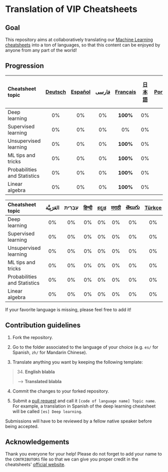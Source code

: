 # Translation of VIP Cheatsheets
## Goal
This repository aims at collaboratively translating our [Machine Learning cheatsheets](https://github.com/afshinea/stanford-cs-229-machine-learning) into a ton of languages, so that this content can be enjoyed by anyone from any part of the world!

## Progression
|Cheatsheet topic|[Deutsch](https://github.com/shervinea/cheatsheet-translation/tree/master/de)|[Español](https://github.com/shervinea/cheatsheet-translation/tree/master/es)|[فارسی](https://github.com/shervinea/cheatsheet-translation/tree/master/fa)|[Français](https://github.com/shervinea/cheatsheet-translation/tree/master/fr)|[日本語](https://github.com/shervinea/cheatsheet-translation/tree/master/ja)|[Português](https://github.com/shervinea/cheatsheet-translation/tree/master/pt)|[简体中文](https://github.com/shervinea/cheatsheet-translation/tree/master/zh)|
|:---|:---:|:---:|:---:|:---:|:---:|:---:|:---:|
|Deep learning|0%|0%|0%|**100%**|0%|0%|0%|
|Supervised learning|0%|0%|0%|0%|0%|0%|1%|
|Unsupervised learning|0%|0%|0%|**100%**|0%|0%|0%|
|ML tips and tricks|0%|0%|0%|**100%**|0%|0%|0%|
|Probabilities and Statistics|0%|0%|0%|**100%**|0%|0%|0%|
|Linear algebra|0%|0%|0%|**100%**|0%|0%|0%|

|Cheatsheet topic|العَرَبِيَّة|עִבְרִית|[हिन्दी](https://github.com/shervinea/cheatsheet-translation/tree/master/hi)|[ಕನ್ನಡ](https://github.com/shervinea/cheatsheet-translation/tree/master/kn)|[मराठी](https://github.com/shervinea/cheatsheet-translation/tree/master/mr)|[తెలుగు](https://github.com/shervinea/cheatsheet-translation/tree/master/te)|[Türkçe](https://github.com/shervinea/cheatsheet-translation/tree/master/tr)|[Русский](https://github.com/shervinea/cheatsheet-translation/tree/master/ru)
|:---|:---:|:---:|:---:|:---:|:---:|:---:|:---:|:---:|
|Deep learning|0%|0%|0%|0%|0%|0%|0%|0%|
|Supervised learning|0%|0%|0%|0%|0%|0%|0%|0%|
|Unsupervised learning|0%|0%|0%|0%|0%|0%|0%|0%|
|ML tips and tricks|0%|0%|0%|0%|0%|0%|0%|0%|
|Probabilities and Statistics|0%|0%|0%|0%|0%|0%|0%|0%|
|Linear algebra|0%|0%|0%|0%|0%|0%|0%|0%|

If your favorite language is missing, please feel free to add it!

## Contribution guidelines
1. Fork the repository.

2. Go to the folder associated to the language of your choice (e.g. `es/` for Spanish, `zh/` for Mandarin Chinese).

3. Translate anything you want by keeping the following template:
> 34. **English blabla**
>
> &#10230; **Translated blabla**

4. Commit the changes to your forked repository.

5. Submit a [pull request](https://help.github.com/articles/creating-a-pull-request/) and call it `[code of language name] Topic name`. For example, a translation in Spanish of the deep learning cheatsheet will be called `[es] Deep learning`.

Submissions will have to be reviewed by a fellow native speaker before being accepted.

## Acknowledgements
Thank you everyone for your help! Please do not forget to add your name to the `CONTRIBUTORS` file so that we can give you proper credit in the cheatsheets' [official website](https://stanford.edu/~shervine/teaching/cs-229.html).
